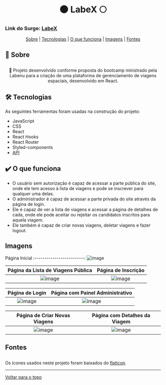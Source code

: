 <h1 align="center" id="top" border="none">🌑 LabeX 🌕</h1>

### Link do Surge: <a href="https://closed-shoes.surge.sh/" target="_blank" title="LabeX">LabeX</a>

<div align="center">
<a href="#sobre">Sobre</a> | <a href="#tecnologias">Tecnologias</a> | <a href="#funciona">O que funciona</a> | <a href='#img'>Imagens</a> | <a href='fontes'>Fontes</a>
</div>

## <h2 id="sobre">📓 Sobre<h2>

<p align="center">🚀 Projeto desenvolvido conforme proposta do bootcamp ministrado pela Labenu para a criação de uma plataforma de gerenciamento de viagens espaciais, desenvolvido em React.</p>

## <h2 id="tecnologias">🛠️ Tecnologias</h2> 
As seguintes ferramentas foram usadas na construção do projeto:

* JavaScript
* CSS
* React
* React Hooks
* React Router
* Styled-components
* <a href="https://documenter.getpostman.com/view/9133542/TzCTZkQr" target="_blank">API</a>

## <h2 id="funciona">✔️ O que funciona</h2>

* O usuário sem autorização é capaz de acessar a parte pública do site, onde ele tem acesso à lista de viagens e pode se inscrever para qualquer uma delas.
* O administrador é capaz de acessar a parte privada do site através da página de login.
* Ele é capaz de ver a lista de viagens e acessar a página de detalhes de cada, onde ele pode aceitar ou rejeitar os candidatos inscritos para aquela viagem.
* Ele também é capaz de criar novas viagens, deletar viagens e fazer logout.

## <h2 id="img">Imagens</h2>
  
Página Inicial
:-------------------------:
![image](https://user-images.githubusercontent.com/94647334/159588044-b2eb2c03-944d-45d7-8cda-1c1be3e3abc4.png)
  
Página da Lista de Viagens Pública | Página de Inscrição
:-------------------------:|:-------------------------:
![image](https://user-images.githubusercontent.com/94647334/159588127-edc97e83-3791-429b-81b1-b3dae1c682e7.png) | ![image](https://user-images.githubusercontent.com/94647334/159588199-80053cac-a057-472f-a889-c45edf957233.png)


Página de Login | Página com Painel Administrativo
:-------------------------:|:-------------------------:
![image](https://user-images.githubusercontent.com/94647334/159589020-4053d840-f6dd-4a43-accf-656210c8dbd5.png) | ![image](https://user-images.githubusercontent.com/94647334/159588344-3ec39e9d-d3c9-4010-8cf1-4a76a3f348b9.png)
  
Página de Criar Novas Viagens | Página com Detalhes da Viagem
:-------------------------:|:-------------------------:
![image](https://user-images.githubusercontent.com/94647334/159588417-da1b3033-1028-40a1-8f05-a97bbf0fe8f7.png) | ![image](https://user-images.githubusercontent.com/94647334/159588787-b1e2a6b3-2e78-4446-9671-c1bd879bddbd.png)
  
## <h2 id="fontes">Fontes<h2>
  
<p>Os ícones usados neste projeto foram baixados do <a href="https://www.flaticon.com/" target="blank">flaticon</a>.</p>
  
________________________________________

<a href='#top'>Voltar para o topo</a>
